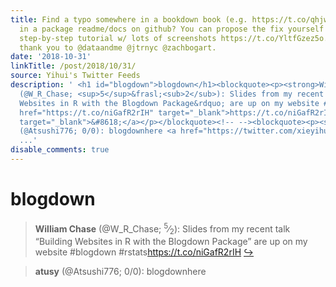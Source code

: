 ```yaml
---
title: Find a typo somewhere in a bookdown book (e.g. https://t.co/qhjweruLuL) or
  in a package readme/docs on github? You can propose the fix yourself! Follow this
  step-by-step tutorial w/ lots of screenshots https://t.co/YltfGzez5o. H/t &amp;
  thank you to @dataandme @jtrnyc @zachbogart.
date: '2018-10-31'
linkTitle: /post/2018/10/31/
source: Yihui's Twitter Feeds
description: ' <h1 id="blogdown">blogdown</h1><blockquote><p><strong>William Chase</strong>
  (@W_R_Chase; <sup>5</sup>&frasl;<sub>2</sub>): Slides from my recent talk &ldquo;Building
  Websites in R with the Blogdown Package&rdquo; are up on my website #blogdown #rstats<a
  href="https://t.co/niGafR2rIH" target="_blank">https://t.co/niGafR2rIH</a> <a href="https://twitter.com/xieyihui/status/1057305009245904896"
  target="_blank">&#8618;</a></p></blockquote><!-- --><blockquote><p><strong>atusy</strong>
  (@Atsushi776; 0/0): blogdownhere <a href="https://twitter.com/xieyihui/status/1057273255504068608"
  ...'
disable_comments: true
---
```

 <h1 id="blogdown">blogdown</h1><blockquote><p><strong>William Chase</strong> (@W_R_Chase; <sup>5</sup>&frasl;<sub>2</sub>): Slides from my recent talk &ldquo;Building Websites in R with the Blogdown Package&rdquo; are up on my website #blogdown #rstats<a href="https://t.co/niGafR2rIH" target="_blank">https://t.co/niGafR2rIH</a> <a href="https://twitter.com/xieyihui/status/1057305009245904896" target="_blank">&#8618;</a></p></blockquote><!-- --><blockquote><p><strong>atusy</strong> (@Atsushi776; 0/0): blogdownhere <a href="https://twitter.com/xieyihui/status/1057273255504068608" ...